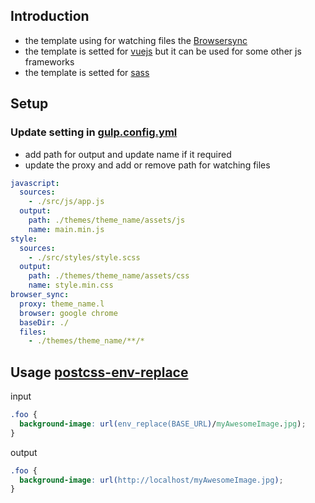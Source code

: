 ## Introduction

* the template using for watching files the [Browsersync](https://browsersync.io/)
* the template is setted for [vuejs](https://vuejs.org) but it can be used for some other js frameworks
* the template is setted for [sass](https://sass-lang.com/)

## Setup

### Update setting in [gulp.config.yml](https://github.com/martin-badin/vue-gulp-template/blob/master/gulp.config.yml)

* add path for output and update name if it required
* update the proxy and add or remove path for watching files

```yaml
javascript:
  sources:
    - ./src/js/app.js
  output:
    path: ./themes/theme_name/assets/js
    name: main.min.js
style:
  sources:
    - ./src/styles/style.scss
  output:
    path: ./themes/theme_name/assets/css
    name: style.min.css
browser_sync:
  proxy: theme_name.l
  browser: google chrome
  baseDir: ./
  files:
    - ./themes/theme_name/**/*
```

## Usage [postcss-env-replace](https://github.com/stehefan/postcss-env-replace)

input

```css
.foo {
  background-image: url(env_replace(BASE_URL)/myAwesomeImage.jpg);
}
```

output

```css
.foo {
  background-image: url(http://localhost/myAwesomeImage.jpg);
}
```
